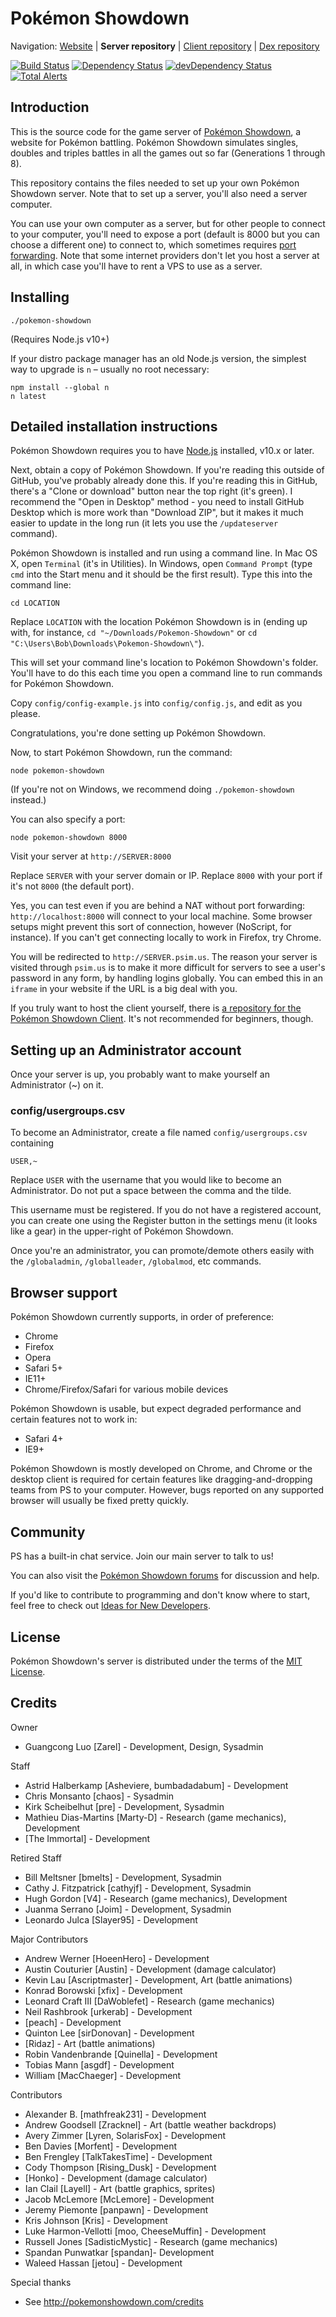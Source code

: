 Pokémon Showdown
========================================================================

Navigation: [Website][1] | **Server repository** | [Client repository][2] | [Dex repository][3]

  [1]: http://pokemonshowdown.com/
  [2]: https://github.com/Zarel/Pokemon-Showdown-Client
  [3]: https://github.com/Zarel/Pokemon-Showdown-Dex

[![Build Status](https://travis-ci.com/smogon/pokemon-showdown.svg?branch=master)](https://travis-ci.com/smogon/pokemon-showdown)
[![Dependency Status](https://david-dm.org/zarel/Pokemon-Showdown.svg)](https://david-dm.org/zarel/Pokemon-Showdown)
[![devDependency Status](https://david-dm.org/zarel/Pokemon-Showdown/dev-status.svg)](https://david-dm.org/zarel/Pokemon-Showdown?type=dev)
[![Total Alerts](https://img.shields.io/lgtm/alerts/g/Zarel/Pokemon-Showdown.svg?logo=lgtm&logoWidth=18)](https://lgtm.com/projects/g/Zarel/Pokemon-Showdown/alerts)

Introduction
------------------------------------------------------------------------

This is the source code for the game server of [Pokémon Showdown][4], a website for Pokémon battling. Pokémon Showdown simulates singles, doubles and triples battles in all the games out so far (Generations 1 through 8).

This repository contains the files needed to set up your own Pokémon Showdown server. Note that to set up a server, you'll also need a server computer.

You can use your own computer as a server, but for other people to connect to your computer, you'll need to expose a port (default is 8000 but you can choose a different one) to connect to, which sometimes requires [port forwarding][5]. Note that some internet providers don't let you host a server at all, in which case you'll have to rent a VPS to use as a server.

  [4]: http://pokemonshowdown.com/
  [5]: http://en.wikipedia.org/wiki/Port_forwarding


Installing
------------------------------------------------------------------------

    ./pokemon-showdown

(Requires Node.js v10+)

If your distro package manager has an old Node.js version, the simplest way to upgrade is `n` – usually no root necessary:

    npm install --global n
    n latest


Detailed installation instructions
------------------------------------------------------------------------

Pokémon Showdown requires you to have [Node.js][6] installed, v10.x or later.

Next, obtain a copy of Pokémon Showdown. If you're reading this outside of GitHub, you've probably already done this. If you're reading this in GitHub, there's a "Clone or download" button near the top right (it's green). I recommend the "Open in Desktop" method - you need to install GitHub Desktop which is more work than "Download ZIP", but it makes it much easier to update in the long run (it lets you use the `/updateserver` command).

Pokémon Showdown is installed and run using a command line. In Mac OS X, open `Terminal` (it's in Utilities). In Windows, open `Command Prompt` (type `cmd` into the Start menu and it should be the first result). Type this into the command line:

    cd LOCATION

Replace `LOCATION` with the location Pokémon Showdown is in (ending up with, for instance, `cd "~/Downloads/Pokemon-Showdown"` or `cd "C:\Users\Bob\Downloads\Pokemon-Showdown\"`).

This will set your command line's location to Pokémon Showdown's folder. You'll have to do this each time you open a command line to run commands for Pokémon Showdown.

Copy `config/config-example.js` into `config/config.js`, and edit as you please.

Congratulations, you're done setting up Pokémon Showdown.

Now, to start Pokémon Showdown, run the command:

    node pokemon-showdown

(If you're not on Windows, we recommend doing `./pokemon-showdown` instead.)

You can also specify a port:

    node pokemon-showdown 8000

Visit your server at `http://SERVER:8000`

Replace `SERVER` with your server domain or IP. Replace `8000` with your port if it's not `8000` (the default port).

Yes, you can test even if you are behind a NAT without port forwarding: `http://localhost:8000` will connect to your local machine. Some browser setups might prevent this sort of connection, however (NoScript, for instance). If you can't get connecting locally to work in Firefox, try Chrome.

You will be redirected to `http://SERVER.psim.us`. The reason your server is visited through `psim.us` is to make it more difficult for servers to see a user's password in any form, by handling logins globally. You can embed this in an `iframe` in your website if the URL is a big deal with you.

If you truly want to host the client yourself, there is [a repository for the Pokémon Showdown Client][7]. It's not recommended for beginners, though.

  [6]: https://nodejs.org/
  [7]: https://github.com/Zarel/Pokemon-Showdown-Client


Setting up an Administrator account
------------------------------------------------------------------------

Once your server is up, you probably want to make yourself an Administrator (~) on it.

### config/usergroups.csv

To become an Administrator, create a file named `config/usergroups.csv` containing

    USER,~

Replace `USER` with the username that you would like to become an Administrator. Do not put a space between the comma and the tilde.

This username must be registered. If you do not have a registered account, you can create one using the Register button in the settings menu (it looks like a gear) in the upper-right of Pokémon Showdown.

Once you're an administrator, you can promote/demote others easily with the `/globaladmin`, `/globalleader`, `/globalmod`, etc commands.


Browser support
------------------------------------------------------------------------

Pokémon Showdown currently supports, in order of preference:

 - Chrome
 - Firefox
 - Opera
 - Safari 5+
 - IE11+
 - Chrome/Firefox/Safari for various mobile devices

Pokémon Showdown is usable, but expect degraded performance and certain features not to work in:

 - Safari 4+
 - IE9+

Pokémon Showdown is mostly developed on Chrome, and Chrome or the desktop client is required for certain features like dragging-and-dropping teams from PS to your computer. However, bugs reported on any supported browser will usually be fixed pretty quickly.


Community
------------------------------------------------------------------------

PS has a built-in chat service. Join our main server to talk to us!

You can also visit the [Pokémon Showdown forums][8] for discussion and help.

  [8]: https://www.smogon.com/forums/forums/pok%C3%A9mon-showdown.209/

If you'd like to contribute to programming and don't know where to start, feel free to check out [Ideas for New Developers][9].

  [9]: https://github.com/Zarel/Pokemon-Showdown/issues/2444


License
------------------------------------------------------------------------

Pokémon Showdown's server is distributed under the terms of the [MIT License][10].

  [10]: https://github.com/Zarel/Pokemon-Showdown/blob/master/LICENSE


Credits
------------------------------------------------------------------------

Owner

- Guangcong Luo [Zarel] - Development, Design, Sysadmin

Staff

- Astrid Halberkamp [Asheviere, bumbadadabum] - Development
- Chris Monsanto [chaos] - Sysadmin
- Kirk Scheibelhut [pre] - Development, Sysadmin
- Mathieu Dias-Martins [Marty-D] - Research (game mechanics), Development
- [The Immortal] - Development

Retired Staff

- Bill Meltsner [bmelts] - Development, Sysadmin
- Cathy J. Fitzpatrick [cathyjf] - Development, Sysadmin
- Hugh Gordon [V4] - Research (game mechanics), Development
- Juanma Serrano [Joim] - Development, Sysadmin
- Leonardo Julca [Slayer95] - Development

Major Contributors

- Andrew Werner [HoeenHero] - Development
- Austin Couturier [Austin] - Development (damage calculator)
- Kevin Lau [Ascriptmaster] - Development, Art (battle animations)
- Konrad Borowski [xfix] - Development
- Leonard Craft III [DaWoblefet] - Research (game mechanics)
- Neil Rashbrook [urkerab] - Development
- [peach] - Development
- Quinton Lee [sirDonovan] - Development
- [Ridaz] - Art (battle animations)
- Robin Vandenbrande [Quinella] - Development
- Tobias Mann [asgdf] - Development
- William [MacChaeger] - Development

Contributors

- Alexander B. [mathfreak231] - Development
- Andrew Goodsell [Zracknel] - Art (battle weather backdrops)
- Avery Zimmer [Lyren, SolarisFox] - Development
- Ben Davies [Morfent] - Development
- Ben Frengley [TalkTakesTime] - Development
- Cody Thompson [Rising_Dusk] - Development
- [Honko] - Development (damage calculator)
- Ian Clail [Layell] - Art (battle graphics, sprites)
- Jacob McLemore [McLemore] - Development
- Jeremy Piemonte [panpawn] - Development
- Kris Johnson [Kris] - Development
- Luke Harmon-Vellotti [moo, CheeseMuffin] - Development
- Russell Jones [SadisticMystic] - Research (game mechanics)
- Spandan Punwatkar [spandan]- Development
- Waleed Hassan [jetou] - Development

Special thanks

- See http://pokemonshowdown.com/credits
